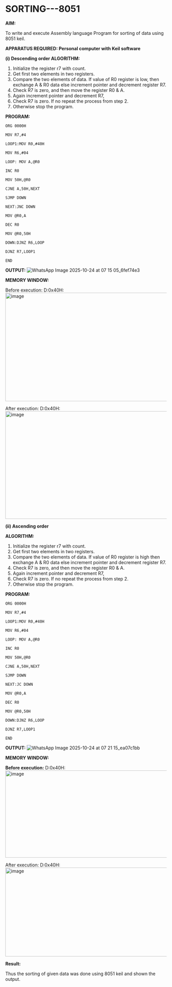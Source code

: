 
# SORTING---8051

**AIM:**

To write and execute Assembly language Program for sorting of data using 8051 keil.

**APPARATUS REQUIRED: Personal computer with Keil software**

**(i) Descending order ALGORITHM:**

1.	Initialize the register r7 with count.
2.	Get first two elements in two registers.
3.	Compare the two elements of data. If value of R0 register is low, then exchange A & R0 data else increment pointer and decrement register R7.
4.	Check R7 is zero, and then move the register R0 & A.
5.	Again increment pointer and decrement R7,
6.	Check R7 is zero. If no repeat the process from step 2.
7.	Otherwise stop the program.

**PROGRAM:**
```
ORG 0000H 

MOV R7,#4

LOOP1:MOV R0,#40H 

MOV R6,#04

LOOP: MOV A,@R0 

INC R0

MOV 50H,@R0 

CJNE A,50H,NEXT 

SJMP DOWN 

NEXT:JNC DOWN 

MOV @R0,A

DEC R0

MOV @R0,50H 

DOWN:DJNZ R6,LOOP 

DJNZ R7,LOOP1

END
```

**OUTPUT:**
![WhatsApp Image 2025-10-24 at 07 15 05_6fef74e3](https://github.com/user-attachments/assets/2243995b-3dfa-4cdb-8b87-dac4ab64ace7)


**MEMORY WINDOW:**

Before execution: D:0x40H:
<img width="957" height="338" alt="image" src="https://github.com/user-attachments/assets/3f7d6337-bc04-498a-9553-82854781368e" />

After execution: D:0x40H:
<img width="957" height="336" alt="image" src="https://github.com/user-attachments/assets/99f45551-c75a-42aa-9bc5-182cf41634ba" />



**(ii)	Ascending order**
 
**ALGORITHM:**

1.	Initialize the register r7 with count.
2.	Get first two elements in two registers.
3.	Compare the two elements of data. If value of R0 register is high then exchange A & R0 data else increment pointer and decrement register R7.
4.	Check R7 is zero, and then move the register R0 & A.
5.	Again increment pointer and decrement R7,
6.	Check R7 is zero. If no repeat the process from step 2.
7.	Otherwise stop the program.

**PROGRAM:**
```
ORG 0000H 

MOV R7,#4

LOOP1:MOV R0,#40H

MOV R6,#04

LOOP: MOV A,@R0

INC R0

MOV 50H,@R0 

CJNE A,50H,NEXT

SJMP DOWN 

NEXT:JC DOWN

MOV @R0,A

DEC R0

MOV @R0,50H 

DOWN:DJNZ R6,LOOP 

DJNZ R7,LOOP1

END
```
**OUTPUT:**
![WhatsApp Image 2025-10-24 at 07 21 15_ea07c1bb](https://github.com/user-attachments/assets/cc3a35f6-05e5-46b2-9d9c-b394ad8041d6)


**MEMORY WINDOW:** 

**Before execution:**
D:0x40H:
<img width="952" height="272" alt="image" src="https://github.com/user-attachments/assets/112ca933-1d38-4670-8e81-3bcc2a5f8513" />

After execution:
D:0x40H:
<img width="957" height="277" alt="image" src="https://github.com/user-attachments/assets/9e3a3e1a-df98-4e2f-a826-be2cec128907" />

**Result:**

Thus the sorting of given data was done using 8051 keil and shown the output.

